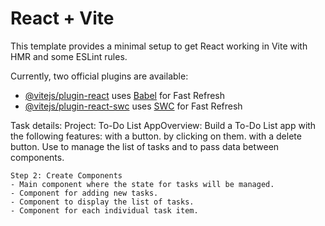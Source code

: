 # React + Vite

This template provides a minimal setup to get React working in Vite with HMR and some ESLint rules.

Currently, two official plugins are available:

- [@vitejs/plugin-react](https://github.com/vitejs/vite-plugin-react/blob/main/packages/plugin-react/README.md) uses [Babel](https://babeljs.io/) for Fast Refresh
- [@vitejs/plugin-react-swc](https://github.com/vitejs/vite-plugin-react-swc) uses [SWC](https://swc.rs/) for Fast Refresh



Task details: 
    Project: To-Do List AppOverview:
    Build a To-Do List app with the following features:
    with a button.
    by clicking on them.
    with a delete button.
    Use to manage the list of tasks and to pass data between components.

    Step 2: Create Components
    - Main component where the state for tasks will be managed.
    - Component for adding new tasks.
    - Component to display the list of tasks.
    - Component for each individual task item.